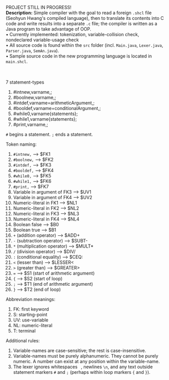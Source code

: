 PROJECT STILL IN PROGRESS!<br>
<b>Description:</b> Simple compiler with the goal to read a foreign `.shcl` file (Seohyun Hwang's compiled language), then to translate its contents into C code and write results into a separate `.c` file; the compiler is written as a Java program to take advantage of OOP.<br>
• Currently implemented: tokenization, variable-collision check, nondeclared variable-usage check<br>
• All source code is found within the `src` folder (incl. `Main.java`, `Lexer.java`, `Parser.java`, `SemAn.java`).<br>
• Sample source code in the new programming language is located in `main.shcl`.<br>
<br><br>

7 statement-types
1. #intnew,varname,;
2. #boolnew,varname,;
3. #intdef,varname=arithmeticArgument,;
4. #booldef,varname=conditionalArgument,;
5. #while0,varname{statements};
6. #while1,varname{statements};
7. #print,varname,;

`#` begins a statement.
`;` ends a statement.

Token naming:
1. `#intnew,` --> $FK1
2. `#boolnew,` --> $FK2
3. `#intdef,` --> $FK3
4. `#booldef,` --> $FK4
5. `#while0,` --> $FK5
6. `#while1,` --> $FK6
7. `#print,` --> $FK7
8. Variable in argument of FK3 --> $UV1
9. Variable in argument of FK4 --> $UV2
10. Numeric-literal in FK1 --> $NL1
11. Numeric-literal in FK2 --> $NL2
12. Numeric-literal in FK3 --> $NL3
13. Numeric-literal in FK4 --> $NL4
14. Boolean false --> $B0
15. Boolean true --> $B1
16. `+` (addition operator) --> $ADD+
17. `-` (subtraction operator) --> $SUBT-
18. `*` (multiplication operator) --> $MULT*
19. `/` (division operator) --> $DIV/
20. `:` (conditional equality) --> $CEQ:
21. `<` (lesser than) --> $LESSER<
22. `>` (greater than) --> $GREATER>
23. `=` --> $S1 (start of arithmetic argument)
24. `{` --> $S2 (start of loop)
25. `;` --> $T1 (end of arithmetic argument)
26. `}` --> $T2 (end of loop)

Abbreviation meanings:
1. FK: first keyword
2. S: starting-point
3. UV: use-variable
4. NL: numeric-literal
5. T: terminal

Additional rules: 
1. Variable-names are case-sensitive; the rest is case-insensitive.
2. Variable-names must be purely alphanumeric. They cannot be purely numeric. A number can exist at any position within the variable-name.
3. The lexer ignores whitespaces ` `, newlines `\n`, and any text outside statement markers `#` and `;` (perhaps within loop markers `{` and `}`).

